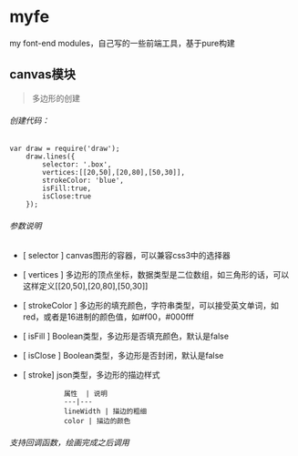 # myfe
my font-end modules，自己写的一些前端工具，基于pure构建

## canvas模块
> 多边形的创建
###### 创建代码：
```
var draw = require('draw');
    draw.lines({
        selector: '.box',
        vertices:[[20,50],[20,80],[50,30]],
        strokeColor: 'blue',
        isFill:true,
        isClose:true
    });
```
###### 参数说明
- [ selector ]  canvas图形的容器，可以兼容css3中的选择器
- [ vertices ]  多边形的顶点坐标，数据类型是二位数组，如三角形的话，可以这样定义[[20,50],[20,80],[50,30]]
- [ strokeColor ]   多边形的填充颜色，字符串类型，可以接受英文单词，如red，或者是16进制的颜色值，如#f00，#000fff
- [ isFill ]    Boolean类型，多边形是否填充颜色，默认是false
- [ isClose ]   Boolean类型，多边形是否封闭，默认是false
- [ stroke] json类型，多边形的描边样式

                属性  | 说明
                ---|---
                lineWidth | 描边的粗细
                color | 描边的颜色
###### 支持回调函数，绘画完成之后调用
